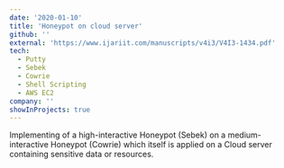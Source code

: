 ```yaml
---
date: '2020-01-10'
title: 'Honeypot on cloud server'
github: ''
external: 'https://www.ijariit.com/manuscripts/v4i3/V4I3-1434.pdf'
tech:
  - Putty
  - Sebek
  - Cowrie
  - Shell Scripting
  - AWS EC2
company: ''
showInProjects: true
---
```


Implementing of a high-interactive Honeypot (Sebek) on a medium-interactive Honeypot (Cowrie) which itself is applied on a Cloud server containing sensitive data or resources.
